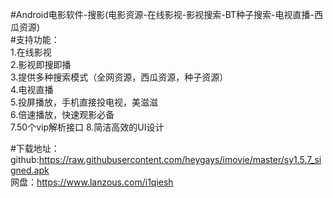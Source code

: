 #Android电影软件-搜影(电影资源-在线影视-影视搜索-BT种子搜索-电视直播-西瓜资源)
<br>
#支持功能：<br>
1.在线影视<br>
2.影视即搜即播<br>
3.提供多种搜索模式（全网资源，西瓜资源，种子资源）<br>
4.电视直播<br>
5.投屏播放，手机直接投电视，美滋滋<br>
6.倍速播放，快速观影必备<br>
7.50个vip解析接口
8.简洁高效的UI设计<br>

#下载地址：<br>
github:https://raw.githubusercontent.com/heygays/imovie/master/sy1.5.7_signed.apk<br>
网盘：https://www.lanzous.com/i1qiesh

